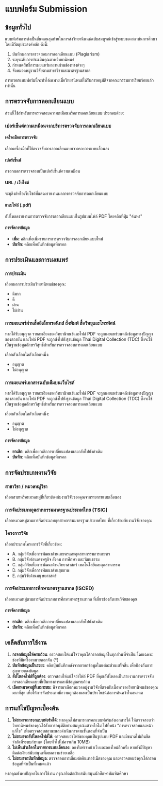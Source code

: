 # แบบฟอร์ม Submission

## ข้อมูลทั่วไป

แบบฟอร์มการส่งเป็นขั้นตอนสุดท้ายในการส่งวิทยานิพนธ์ฉบับสมบูรณ์เข้าสู่ระบบของสถาบันการศึกษา โดยมีวัตถุประสงค์หลัก ดังนี้:

1. บันทึกผลการตรวจสอบการลอกเลียนแบบ (Plagiarism)
2. ระบุระดับการประเมินคุณภาพวิทยานิพนธ์
3. กำหนดสิทธิ์การเผยแพร่ผลงานผ่านช่องทางต่างๆ
4. จัดหมวดหมู่งานวิจัยตามสาขาวิชาและมาตรฐานสากล

การกรอกแบบฟอร์มนี้จะทำได้เฉพาะเมื่อวิทยานิพนธ์ได้รับการอนุมัติจากคณะกรรมการเรียบร้อยแล้วเท่านั้น

## การตรวจจับการลอกเลียนแบบ

ส่วนนี้ใช้สำหรับการตรวจสอบความเหมือนหรือการลอกเลียนแบบ ประกอบด้วย:

### เปอร์เซ็นต์ความเหมือนจากบริการตรวจจับการลอกเลียนแบบ

#### เครื่องมือการตรวจจับ
เลือกเครื่องมือที่ใช้ตรวจจับการลอกเลียนแบบจากรายการแบบเลื่อนลง

#### เปอร์เซ็นต์
กรอกผลการตรวจสอบเป็นเปอร์เซ็นต์ความเหมือน

#### URL / เว็บไซต์
ระบุลิงก์หรือเว็บไซต์ที่แสดงรายงานผลการตรวจจับการลอกเลียนแบบ

#### แนบไฟล์ (.pdf)
อัปโหลดรายงานการตรวจจับการลอกเลียนแบบในรูปแบบไฟล์ PDF โดยคลิกที่ปุ่ม "ค้นหา"

#### การจัดการข้อมูล
- **เพิ่ม**: คลิกเพื่อเพิ่มรายการการตรวจจับการลอกเลียนแบบใหม่
- **บันทึก**: คลิกเพื่อบันทึกข้อมูลที่กรอก

## การประเมินและการเผยแพร่

### การประเมิน
เลือกผลการประเมินวิทยานิพนธ์ของคุณ:
- ดีมาก
- ดี
- ผ่าน
- ไม่ผ่าน

### การเผยแพร่ผ่านสื่ออิเล็กทรอนิกส์ สิ่งพิมพ์ สื่อวิทยุและโทรทัศน์
หากได้รับอนุญาต รายละเอียดของวิทยานิพนธ์และไฟล์ PDF จะถูกเผยแพร่บนคลังข้อมูลทางปัญญาของสถาบัน และไฟล์ PDF จะถูกส่งไปยังฐานข้อมูล Thai Digital Collection (TDC) ซึ่งจะใช้เป็นฐานข้อมูลอักษรวิสุทธิ์สำหรับการตรวจสอบการลอกเลียนแบบ

เลือกตัวเลือกใดตัวเลือกหนึ่ง:
- อนุญาต
- ไม่อนุญาต

### การเผยแพร่เอกสารฉบับเต็มบนเว็บไซต์
หากได้รับอนุญาต รายละเอียดของวิทยานิพนธ์และไฟล์ PDF จะถูกเผยแพร่บนคลังข้อมูลทางปัญญาของสถาบัน และไฟล์ PDF จะถูกส่งไปยังฐานข้อมูล Thai Digital Collection (TDC) ซึ่งจะใช้เป็นฐานข้อมูลอักษรวิสุทธิ์สำหรับการตรวจสอบการลอกเลียนแบบ

เลือกตัวเลือกใดตัวเลือกหนึ่ง:
- อนุญาต
- ไม่อนุญาต

#### การจัดการข้อมูล
- **ยกเลิก**: คลิกเพื่อยกเลิกการเปลี่ยนแปลงและกลับไปยังค่าเดิม
- **บันทึก**: คลิกเพื่อบันทึกข้อมูลที่กรอก

## การจัดประเภทงานวิจัย

### สาขาวิชา / หมวดหมู่วิชา
เลือกสาขาหรือหมวดหมู่ที่เกี่ยวข้องกับงานวิจัยของคุณจากรายการแบบเลื่อนลง

### การจัดประเภทอุตสาหกรรมมาตรฐานประเทศไทย (TSIC)
เลือกหมวดหมู่ตามการจัดประเภทอุตสาหกรรมมาตรฐานประเทศไทย ที่เกี่ยวข้องกับงานวิจัยของคุณ

### โครงการวิจัย
เลือกประเภทโครงการวิจัยที่เกี่ยวข้อง:
- A. กลุ่มวิจัยเพื่อการพัฒนาด้านเกษตรและอุตสาหกรรมการเกษตร
- B. กลุ่มวิจัยด้านเศรษฐกิจ สังคม การศึกษา และวัฒนธรรม
- C. กลุ่มวิจัยเพื่อการพัฒนาด้านวิทยาศาสตร์ เทคโนโลยีและอุตสาหกรรม
- D. กลุ่มวิจัยเพื่อการพัฒนาด้านสุขภาพ
- E. กลุ่มวิจัยด้านมนุษยศาสตร์

### การจัดประเภทการศึกษามาตรฐานสากล (ISCED)
เลือกหมวดหมู่ตามการจัดประเภทการศึกษามาตรฐานสากล ที่เกี่ยวข้องกับงานวิจัยของคุณ

#### การจัดการข้อมูล
- **ยกเลิก**: คลิกเพื่อยกเลิกการเปลี่ยนแปลงและกลับไปยังค่าเดิม
- **บันทึก**: คลิกเพื่อบันทึกข้อมูลที่กรอก

## เคล็ดลับการใช้งาน

1. **กรอกข้อมูลให้ครบถ้วน**: ตรวจสอบให้แน่ใจว่าคุณได้กรอกข้อมูลในทุกส่วนที่จำเป็น โดยเฉพาะช่องที่มีเครื่องหมายดอกจัน (*)
2. **บันทึกข้อมูลเป็นระยะ**: คลิกปุ่มบันทึกหลังจากกรอกข้อมูลในแต่ละส่วนเสร็จสิ้น เพื่อป้องกันการสูญหายของข้อมูล
3. **อัปโหลดไฟล์ที่ถูกต้อง**: ตรวจสอบให้แน่ใจว่าไฟล์ PDF ที่คุณอัปโหลดเป็นรายงานการตรวจจับการลอกเลียนแบบที่เป็นทางการและมีข้อมูลครบถ้วน
4. **เลือกหมวดหมู่ที่เหมาะสม**: พิจารณาเลือกหมวดหมู่งานวิจัยที่ตรงกับเนื้อหาของวิทยานิพนธ์ของคุณมากที่สุด เพื่อให้การจัดประเภทมีความถูกต้องและเป็นประโยชน์ต่อการค้นคว้าในอนาคต

## การแก้ไขปัญหาเบื้องต้น

1. **ไม่สามารถกรอกแบบฟอร์มได้**: หากคุณไม่สามารถกรอกแบบฟอร์มส่งเอกสารได้ ให้ตรวจสอบว่าวิทยานิพนธ์ของคุณได้รับการอนุมัติอย่างสมบูรณ์แล้วหรือไม่ ไปที่หน้า "การตรวจสอบและหน้าแก้ไข" เพื่อตรวจสอบสถานะและดำเนินการตามขั้นตอนที่จำเป็น
2. **ไม่สามารถอัปโหลดไฟล์ได้**: ตรวจสอบว่าไฟล์ของคุณเป็นรูปแบบ PDF และมีขนาดไม่เกินขีดจำกัดที่ระบบกำหนด (โดยทั่วไปไม่ควรเกิน 10MB)
3. **ไม่เห็นตัวเลือกในรายการแบบเลื่อนลง**: ลองรีเฟรชหน้าเว็บและลองใหม่อีกครั้ง หากยังมีปัญหา ติดต่อฝ่ายสนับสนุนเพื่อขอความช่วยเหลือ
4. **ไม่สามารถบันทึกข้อมูล**: ตรวจสอบการเชื่อมต่ออินเทอร์เน็ตของคุณ และตรวจสอบว่าคุณได้กรอกข้อมูลที่จำเป็นทั้งหมดแล้ว

หากคุณยังพบปัญหาในการใช้งาน กรุณาติดต่อฝ่ายสนับสนุนนักศึกษาบัณฑิตศึกษา

---
